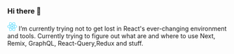 ﻿### Hi there 👋

![react-logo](./assets/react-logo-inline.png) I’m currently trying not to get lost in React's ever-changing environment and tools. Currently trying to figure out what are and where to use Next, Remix, GraphQL, React-Query,Redux and stuff.
